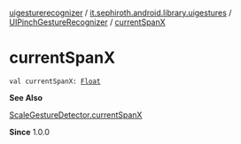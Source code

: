 [uigesturerecognizer](../../index.md) / [it.sephiroth.android.library.uigestures](../index.md) / [UIPinchGestureRecognizer](index.md) / [currentSpanX](./current-span-x.md)

# currentSpanX

`val currentSpanX: `[`Float`](https://kotlinlang.org/api/latest/jvm/stdlib/kotlin/-float/index.html)

**See Also**

[ScaleGestureDetector.currentSpanX](../-scale-gesture-detector/current-span-x.md)

**Since**
1.0.0

